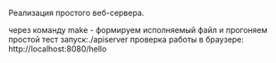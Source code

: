 Реализация простого веб-сервера.

через команду make - формируем исполняемый файл и прогоняем простой тест
запуск:./apiserver
проверка работы в браузере: http://localhost:8080/hello